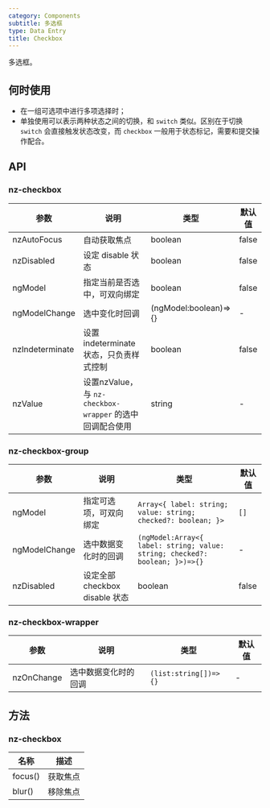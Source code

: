```yaml
---
category: Components
subtitle: 多选框
type: Data Entry
title: Checkbox
---
```


多选框。

## 何时使用

- 在一组可选项中进行多项选择时；
- 单独使用可以表示两种状态之间的切换，和 `switch` 类似。区别在于切换 `switch` 会直接触发状态改变，而 `checkbox` 一般用于状态标记，需要和提交操作配合。

## API

### nz-checkbox

| 参数 | 说明 | 类型 | 默认值 |
| --- | --- | --- | --- |
| nzAutoFocus | 自动获取焦点 | boolean | false |
| nzDisabled | 设定 disable 状态 | boolean | false |
| ngModel | 指定当前是否选中，可双向绑定 | boolean | false |
| ngModelChange | 选中变化时回调 | (ngModel:boolean)=>{} | - |
| nzIndeterminate | 设置 indeterminate 状态，只负责样式控制 | boolean | false |
| nzValue | 设置nzValue，与 `nz-checkbox-wrapper` 的选中回调配合使用 | string | - |

### nz-checkbox-group

| 参数 | 说明 | 类型 | 默认值 |
| --- | --- | --- | --- |
| ngModel | 指定可选项，可双向绑定 | `Array<{ label: string; value: string; checked?: boolean; }>` | `[]` |
| ngModelChange | 选中数据变化时的回调 | `(ngModel:Array<{ label: string; value: string; checked?: boolean; }>)=>{}` | - |
| nzDisabled | 设定全部 checkbox disable 状态 | boolean | false |


### nz-checkbox-wrapper

| 参数 | 说明 | 类型 | 默认值 |
| --- | --- | --- | --- |
| nzOnChange | 选中数据变化时的回调 | `(list:string[])=>{}` | - |

## 方法

### nz-checkbox

| 名称 | 描述 |
| ---- | ----------- |
| focus() | 获取焦点 |
| blur() | 移除焦点 |
